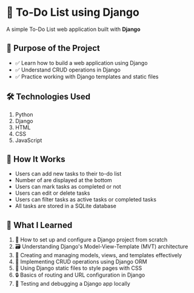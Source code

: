 <h1>📝 To-Do List using Django</h1>
<p>A simple To-Do List web application built with <strong>Django</strong></p>

<h2>📌 Purpose of the Project</h2>
<ul>
  <li>✅ Learn how to build a web application using Django</li>
  <li>✅ Understand CRUD operations in Django</li>
  <li>✅ Practice working with Django templates and static files</li>
</ul>

<h2>🛠 Technologies Used</h2>
<ol>
  <li>Python</li>
  <li>Django</li>
  <li>HTML</li>
  <li>CSS</li>
  <li>JavaScript</li>
</ol>

<h2>🚀 How It Works</h2>
<ul>
  <li>Users can add new tasks to their to-do list</li>
  <li>Number of are displayed at the bottom</li>
  <li>Users can mark tasks as completed or not</li>
  <li>Users can edit or delete tasks</li>
  <li>Users can filter tasks as active tasks or completed tasks</li>
  <li>All tasks are stored in a SQLite database</li>
</ul>

<h2>🧠 What I Learned</h2>
<ol>
  <li>🔧 How to set up and configure a Django project from scratch</li>
  <li>🗃️ Understanding Django's Model-View-Template (MVT) architecture</li>
  <li>📄 Creating and managing models, views, and templates effectively</li>
  <li>🔁 Implementing CRUD operations using Django ORM</li>
  <li>🎨 Using Django static files to style pages with CSS</li>
  <li>🔒 Basics of routing and URL configuration in Django</li>
  <li>🧪 Testing and debugging a Django app locally</li>
</ol>